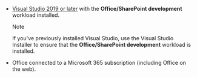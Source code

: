 - [Visual Studio 2019 or later](https://www.visualstudio.com/vs/) with the **Office/SharePoint development** workload installed.

    > [!NOTE]
    > If you've previously installed Visual Studio, use the Visual Studio Installer to ensure that the **Office/SharePoint development** workload is installed.

- Office connected to a Microsoft 365 subscription (including Office on the web).
